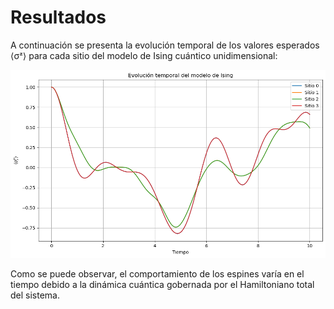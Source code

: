 # Resultados

A continuación se presenta la evolución temporal de los valores esperados ⟨σᶻ⟩ para cada sitio del modelo de Ising cuántico unidimensional:

![Gráfica de la evolución temporal](img/grafica.png) 

Como se puede observar, el comportamiento de los espines varía en el tiempo debido a la dinámica cuántica gobernada por el Hamiltoniano total del sistema.
 
